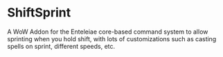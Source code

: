 # ShiftSprint
A WoW Addon for the Enteleiae core-based command system to allow sprinting when you hold shift, with lots of customizations such as casting spells on sprint, different speeds, etc.

